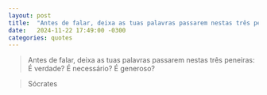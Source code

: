 ```yaml
---
layout: post
title:  "Antes de falar, deixa as tuas palavras passarem nestas três peneiras: É verdade? É necessário? É generoso?"
date:   2024-11-22 17:49:00 -0300
categories: quotes
---
```

>Antes de falar, deixa as tuas palavras passarem nestas três peneiras: É verdade? É necessário? É generoso?

>Sócrates
